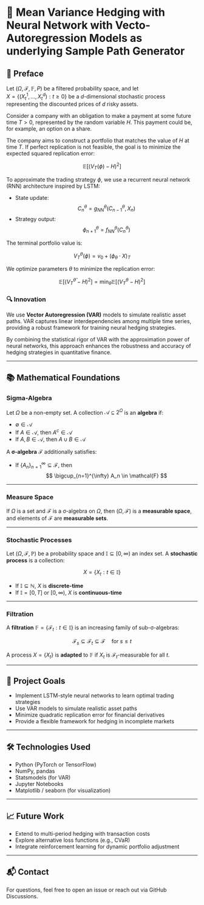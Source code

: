 # 🧠 Mean Variance Hedging with Neural Network with Vecto-Autoregression Models as underlying Sample Path Generator

## 📘 Preface

Let $(\Omega, \mathcal{F}, \mathbb{F}, P)$ be a filtered probability space, and let  
$X = \{(X_t^1, \ldots, X_t^d) : t \geq 0\}$ be a $d$-dimensional stochastic process representing the discounted prices of $d$ risky assets.

Consider a company with an obligation to make a payment at some future time $T > 0$, represented by the random variable $H$. This payment could be, for example, an option on a share.

The company aims to construct a portfolio that matches the value of $H$ at time $T$. If perfect replication is not feasible, the goal is to minimize the expected squared replication error:

$$
\mathbb{E}[(V_T(\phi) - H)^2]
$$

To approximate the trading strategy $\phi$, we use a recurrent neural network (RNN) architecture inspired by LSTM:

- State update:  
  $$
  C_n^\theta = g_{NN}^\theta(C_{n-1}^\theta, X_n)
  $$
- Strategy output:  
  $$
  \phi_{n+1}^\theta = f_{NN}^\theta(C_n^\theta)
  $$

The terminal portfolio value is:

$$
V_T^\theta(\phi) = v_0 + (\phi_\theta \cdot X)_T
$$

We optimize parameters $\theta$ to minimize the replication error:

$$
\mathbb{E}[(V_T^{\hat{\theta}} - H)^2] = \min_\theta \mathbb{E}[(V_T^\theta - H)^2]
$$

### 🔍 Innovation

We use **Vector Autoregression (VAR)** models to simulate realistic asset paths. VAR captures linear interdependencies among multiple time series, providing a robust framework for training neural hedging strategies.

By combining the statistical rigor of VAR with the approximation power of neural networks, this approach enhances the robustness and accuracy of hedging strategies in quantitative finance.

---

## 📚 Mathematical Foundations

### Sigma-Algebra

Let $\Omega$ be a non-empty set. A collection $\mathcal{A} \subseteq 2^\Omega$ is an **algebra** if:

- $\emptyset \in \mathcal{A}$
- If $A \in \mathcal{A}$, then $A^c \in \mathcal{A}$
- If $A, B \in \mathcal{A}$, then $A \cup B \in \mathcal{A}$

A **σ-algebra** $\mathcal{F}$ additionally satisfies:

- If $\{A_n\}_{n=1}^\infty \subseteq \mathcal{F}$, then  
  $$
  \bigcup_{n=1}^{\infty} A_n \in \mathcal{F}
  $$

---

### Measure Space

If $\Omega$ is a set and $\mathcal{F}$ is a σ-algebra on $\Omega$, then $(\Omega, \mathcal{F})$ is a **measurable space**, and elements of $\mathcal{F}$ are **measurable sets**.

---

### Stochastic Processes

Let $(\Omega, \mathcal{F}, \mathbb{P})$ be a probability space and $\mathbb{I} \subseteq [0, \infty)$ an index set. A **stochastic process** is a collection:

$$
X = \{X_t : t \in \mathbb{I}\}
$$

- If $\mathbb{I} \subseteq \mathbb{N}$, $X$ is **discrete-time**  
- If $\mathbb{I} = [0, T]$ or $[0, \infty)$, $X$ is **continuous-time**

---

### Filtration

A **filtration** $\mathbb{F} = \{\mathcal{F}_t : t \in \mathbb{I}\}$ is an increasing family of sub-σ-algebras:

$$
\mathcal{F}_s \subseteq \mathcal{F}_t \subseteq \mathcal{F} \quad \text{for } s \leq t
$$

A process $X = \{X_t\}$ is **adapted** to $\mathbb{F}$ if $X_t$ is $\mathcal{F}_t$-measurable for all $t$.

---

## 🚀 Project Goals

- Implement LSTM-style neural networks to learn optimal trading strategies
- Use VAR models to simulate realistic asset paths
- Minimize quadratic replication error for financial derivatives
- Provide a flexible framework for hedging in incomplete markets

---

## 🛠️ Technologies Used

- Python (PyTorch or TensorFlow)
- NumPy, pandas
- Statsmodels (for VAR)
- Jupyter Notebooks
- Matplotlib / seaborn (for visualization)

---

## 📈 Future Work

- Extend to multi-period hedging with transaction costs
- Explore alternative loss functions (e.g., CVaR)
- Integrate reinforcement learning for dynamic portfolio adjustment

---

## 📬 Contact

For questions, feel free to open an issue or reach out via GitHub Discussions.

